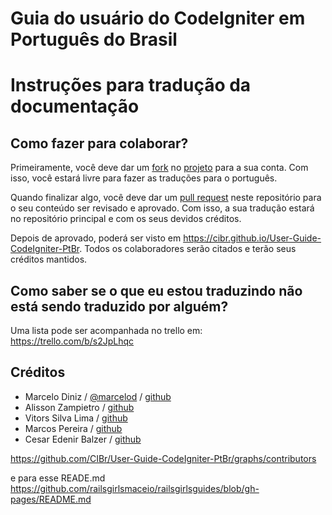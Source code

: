 # Guia do usuário do CodeIgniter em Português do Brasil

#  Instruções para tradução da documentação

## Como fazer para colaborar?

Primeiramente, você deve dar um [fork](http://help.github.com/fork-a-repo/) no [projeto](https://github.com/CIBr/User-Guide-CodeIgniter-PtBr) para a sua conta. Com isso, você estará livre para fazer as traduções para o português.

Quando finalizar algo, você deve dar um [pull request](https://help.github.com/articles/about-pull-requests/) neste repositório para o seu conteúdo ser revisado e aprovado. Com isso, a sua tradução estará no repositório principal e com os seus devidos créditos.

Depois de aprovado, poderá ser visto em https://cibr.github.io/User-Guide-CodeIgniter-PtBr. Todos os colaboradores serão citados e terão seus créditos mantidos.

## Como saber se o que eu estou traduzindo não está sendo traduzido por alguém?

Uma lista pode ser acompanhada no trello em: https://trello.com/b/s2JpLhqc


## Créditos

* Marcelo Diniz / [@marcelod](https://twitter.com/marcelo_leo27) / [github](http://github.com/marcelod)
* Alisson Zampietro / [github](https://github.com/alissonzampietro)
* Vitors Silva Lima / [github](https://github.com/vitorsilvalima)
* Marcos Pereira / [github](https://github.com/mvnp)
* Cesar Edenir Balzer / [github](https://github.com/CesarBalzer)

https://github.com/CIBr/User-Guide-CodeIgniter-PtBr/graphs/contributors

e para esse READE.md https://github.com/railsgirlsmaceio/railsgirlsguides/blob/gh-pages/README.md